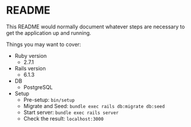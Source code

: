 # README

This README would normally document whatever steps are necessary to get the
application up and running.

Things you may want to cover:

* Ruby version
  - 2.7.1
* Rails version
  - 6.1.3
* DB
  - PostgreSQL
* Setup
  - Pre-setup:
    `bin/setup`
  - Migrate and Seed:
    `bundle exec rails db:migrate db:seed`
  - Start server:
    `bundle exec rails server`
  - Check the result:
    `localhost:3000`

